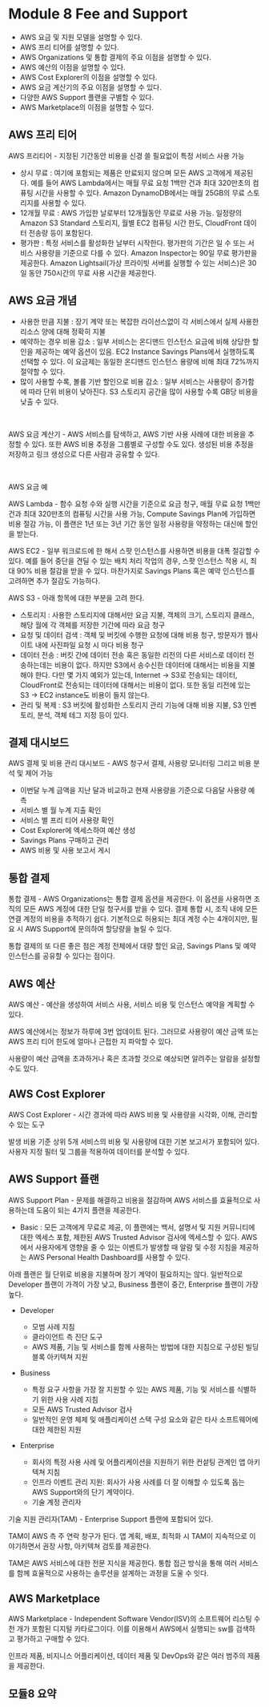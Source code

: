 # Module 8 Fee and Support

- AWS 요금 및 지원 모델을 설명할 수 있다.
- AWS 프리 티어를 설명할 수 있다.
- AWS Organizations 및 통합 결제의 주요 이점을 설명할 수 있다.
- AWS 예산의 이점을 설명할 수 있다.
- AWS Cost Explorer의 이점을 설명할 수 있다.
- AWS 요금 계산기의 주요 이점을 설명할 수 있다.
- 다양한 AWS Support 플랜을 구별할 수 있다.
- AWS Marketplace의 이점을 설명할 수 있다.

## AWS 프리 티어

AWS 프리티어 - 지정된 기간동안 비용을 신경 쓸 필요없이 특정 서비스 사용 가능

- 상시 무료
  : 여기에 포함되는 제품은 만료되지 않으며 모든 AWS 고객에게 제공된다. 예를 들어 AWS Lambda에서는 매월 무료 요청 1백만 건과 최대 320만초의 컴퓨팅 시간을 사용할 수 있다. Amazon DynamoDB에서는 매월 25GB의 무료 스토리지를 사용할 수 있다.
- 12개월 무료
  : AWS 가입한 날로부터 12개월동안 무료로 사용 가능. 일정량의 Amazon S3 Standard 스토리지, 월별 EC2 컴퓨팅 시간 한도, CloudFront 데이터 전송량 등이 포함된다.
- 평가판
  : 특정 서비스를 활성화한 날부터 시작한다. 평가판의 기간은 일 수 또는 서비스 사용량을 기준으로 다를 수 있다. Amazon Inspector는 90일 무료 평가판을 제공한다. Amazon Lightsail(가상 프라이빗 서버를 실행할 수 있는 서비스)은 30일 동안 750시간의 무료 사용 시간을 제공한다.

## AWS 요금 개념

- 사용한 만큼 지불
  : 장기 계약 또는 복잡한 라이선스없이 각 서비스에서 실제 사용한 리소스 양에 대해 정확히 지불
- 예약하는 경우 비용 감소
  : 일부 서비스는 온디맨드 인스턴스 요금에 비해 상당한 할인을 제공하는 예약 옵션이 있음. EC2 Instance Savings Plans에서 실행하도록 선택할 수 있다. 이 요금제는 동일한 온디맨드 인스턴스 용량에 비해 최대 72%까지 절약할 수 있다.
- 많이 사용할 수록, 볼륨 기반 할인으로 비용 감소
  : 일부 서비스는 사용량이 증가함에 따라 단위 비용이 낮아진다. S3 스토리지 공간을 많이 사용할 수록 GB당 비용을 낮출 수 있다.

</br>

AWS 요금 계산기 - AWS 서비스를 탐색하고, AWS 기반 사용 사례에 대한 비용을 추정할 수 있다. 또한 AWS 비용 추정을 그룹별로 구성할 수도 있다. 생성된 비용 추정을 저장하고 링크 생성으로 다른 사람과 공유할 수 있다.

</br>

AWS 요금 예

AWS Lambda - 함수 요청 수와 실행 시간을 기준으로 요금 청구, 매월 무료 요청 1백만 건과 최대 320만초의 컴퓨팅 시간을 사용 가능, Compute Savings Plan에 가입하면 비용 절감 가능, 이 플랜은 1년 또는 3년 기간 동안 일정 사용량을 약정하는 대신에 할인을 받는다.

AWS EC2 - 일부 워크로드에 한 해서 스팟 인스턴스를 사용하면 비용을 대폭 절감할 수 있다. 예를 들어 중단을 견딜 수 있는 배치 처리 작업의 경우, 스팟 인스턴스 적용 시, 최대 90% 비용 절감을 받을 수 있다. 마찬가지로 Savings Plans 혹은 예약 인스턴스를 고려하면 추가 절감도 가능하다.

AWS S3 - 아래 항목에 대한 부분을 고려 한다.

- 스토리지 : 사용한 스토리지에 대해서만 요금 지불, 객체의 크기, 스토리지 클래스, 해당 월에 각 객체를 저장한 기간에 따라 요금 청구
- 요청 및 데이터 검색 : 객체 및 버킷에 수행한 요청에 대해 비용 청구, 방문자가 웹사이트 내에 사진파일 요청 시 마다 비용 청구
- 데이터 전송 : 버킷 간에 데이터 전송 혹은 동일한 리전의 다른 서비스로 데이터 전송하는데는 비용이 없다. 하지만 S3에서 송수신한 데이터에 대해서는 비용을 지불해야 한다.
  다만 몇 가지 예외가 있는데, Internet -> S3로 전송되는 데이터, CloudFront로 전송되는 데이터에 대해서는 비용이 없다. 또한 동일 리전에 있는 S3 -> EC2 instance도 비용이 들지 않는다.
- 관리 및 복제 : S3 버킷에 활성화한 스토리지 관리 기능에 대해 비용 지불, S3 인벤토리, 분석, 객체 테그 지정 등이 있다.

## 결제 대시보드

AWS 결제 및 비용 관리 대시보드 - AWS 청구서 결제, 사용량 모니터링 그리고 비용 분석 및 제어 가능

- 이번달 누계 금액을 지난 달과 비교하고 현재 사용량을 기준으로 다음달 사용량 예측
- 서비스 별 월 누계 지출 확인
- 서비스 별 프리 티어 사용량 확인
- Cost Explorer에 엑세스하여 예산 생성
- Savings Plans 구매하고 관리
- AWS 비용 및 사용 보고서 게시

## 통합 결제

통합 결제 - AWS Organizations는 통합 결제 옵션을 제공한다. 이 옵션을 사용하면 조직의 모든 AWS 계정에 대한 단일 청구서를 받을 수 있다. 결제 통합 시, 조직 내에 모든 연결 계정의 비용을 추적하기 쉽다. 기본적으로 허용되는 최대 계정 수는 4개이지만, 필요 시 AWS Support에 문의하여 할당량을 늘릴 수 있다.

통합 결제의 또 다른 좋은 점은 계정 전체에서 대량 할인 요금, Savings Plans 및 예약 인스턴스를 공유할 수 있다는 점이다.

## AWS 예산

AWS 예산 - 예산을 생성하여 서비스 사용, 서비스 비용 및 인스턴스 예약을 계획할 수 있다.

AWS 예산에서는 정보가 하루에 3번 업데이트 된다. 그러므로 사용량이 예산 금액 또는 AWS 프리 티어 한도에 얼마나 근접한 지 파악할 수 있다.

사용량이 예산 금액을 초과하거나 혹은 초과할 것으로 예상되면 알려주는 알람을 설정할 수도 있다.

## AWS Cost Explorer

AWS Cost Explorer - 시간 경과에 따라 AWS 비용 및 사용량을 시각화, 이해, 관리할 수 있는 도구

발생 비용 기준 상위 5개 서비스의 비용 및 사용량에 대한 기본 보고서가 포함되어 있다. 사용자 지정 필터 및 그룹을 적용하여 데이터를 분석할 수 있다.

## AWS Support 플랜

AWS Support Plan - 문제를 해결하고 비용을 절감하며 AWS 서비스를 효율적으로 사용하는데 도움이 되는 4가지 플랜을 제공한다.

- Basic
  : 모든 고객에게 무료로 제공, 이 플랜에는 백서, 설명서 및 지원 커뮤니티에 대한 엑세스 포함, 제한된 AWS Trusted Advisor 검사에 엑세스할 수 있다. AWS에서 사용자에게 영향을 줄 수 있는 이벤트가 발생할 때 알람 및 수정 지침을 제공하는 AWS Personal Health Dashboard를 사용할 수 있다.

아래 플랜은 월 단위로 비용을 지불하며 장기 계약이 필요하지는 않다. 일반적으로 Developer 플랜이 가격이 가장 낮고, Business 플랜이 중간, Enterprise 플랜이 가장 높다.

- Developer

  - 모범 사례 지침
  - 클라이언트 측 진단 도구
  - AWS 제품, 기능 및 서비스를 함께 사용하는 방법에 대한 지침으로 구성된 빌딩 블록 아키텍쳐 지원

- Business

  - 특정 요구 사항을 가장 잘 지원할 수 있는 AWS 제품, 기능 및 서비스를 식별하기 위한 사용 사례 지침
  - 모든 AWS Trusted Advisor 검사
  - 일반적인 운영 체제 및 애플리케이션 스택 구성 요소와 같은 타사 소프트웨어에 대한 제한된 지원

- Enterprise

  - 회사의 특정 사용 사례 및 어플리케이션을 지원하기 위한 컨섵팅 관계인 앱 아키텍쳐 지침
  - 인프라 이벤트 관리 지원: 회사가 사용 사례를 더 잘 이해할 수 있도록 돕는 AWS Support와의 단기 계약이다.
  - 기술 계정 관리자

기술 지원 관리자(TAM) - Enterprise Support 플랜에 포함되어 있다.

TAM이 AWS 측 주 연락 창구가 된다. 앱 계획, 배포, 최적화 시 TAM이 지속적으로 이야기하면서 권장 사항, 아키텍쳐 검토를 제공한다.

TAM은 AWS 서비스에 대한 전문 지식을 제공한다. 통합 접근 방식을 통해 여러 서비스를 함께 효율적으로 사용하는 솔루션을 설계하는 과정을 도울 수 잇다.

## AWS Marketplace

AWS Marketplace - Independent Software Vendor(ISV)의 소프트웨어 리스팅 수천 개가 포함된 디지털 카타로그이다. 이를 이용해서 AWS에서 실행되는 sw를 검색하고 평가하고 구매할 수 있다.

인프라 제품, 비지니스 어플리케이션, 데이터 제품 및 DevOps와 같은 여러 범주의 제품을 제공한다.

## 모듈8 요약
